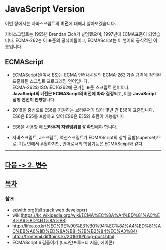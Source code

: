 JavaScript Version
===================
이번 장에서는 자바스크립트의 **버전**에 대해서 알아보겠습니다.

자바스크립트는 1995년 Brendan Eich가 발명했으며, 1997년에 ECMA표준이 되었습니다.
ECMA-262는 이 표준의 공식이름이고, ECMAScript는 이 언어의 공식적인 이름입니다.


## ECMAScript

- ECMAScript(줄여서 ES)는 ECMA 인터내셔널의 ECMA-262 기술 규격에 정의된 표준화된 스크립트 프로그래밍 언어입니다.  
  ECMA-262와 ISO/IEC16262에 근거한 표준 스크립트 언어이다.  
**JavaScript의 버전은 ECMAScript의 버전에 따라 결정**되고, 이를 **JavaScript 실행 엔진이 반영**합니다.

- 2018을 중심으로 ES6를 지원하는 브라우저가 많아 몇년 간 ES6이 표준입니다.
ES6은 ES5를 포함하고 있어 ES6은 ES5와 호환이 가능합니다.
- ES6을 사용할 때 **브라우저 지원범위를 잘 확인**해야 합니다.

- 자바스크립트, J스크립트, 액션스크립트가 ECMAScript의 상위 집합(superset)으로, 기능면에서 우월하지만, 언어로서의 핵심기능은 ECMAScript와 같다.

---

## [다음 -> 2. 변수](https://github.com/devebe/JavaScript/blob/master/2_변수.md)
## [목차](https://github.com/devebe/JavaScript/blob/master/README.md)

### 참조

- edwith.org(full stack web developer)
- wiki(https://ko.wikipedia.org/wiki/ECMA%EC%8A%A4%ED%81%AC%EB%A6%BD%ED%8A%B8)
- http://lifea.co.kr/%EC%9E%90%EB%B0%94%EC%8A%A4%ED%81%AC%EB%A6%BD%ED%8A%B8-%EB%B2%84%EC%A0%84/
- http://frontend.diffthink.kr/2016/10/blog-post.html
- ECMAScript 6 길들이기 (나라얀프루스티 지음, 에이콘)